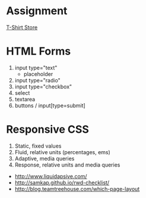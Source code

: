 # Assignment

[T-Shirt Store](https://github.com/theironyard/js-assignments/tree/master/HTML%2BCSS/html-intro-3-tshirts)


# HTML Forms
1. input type="text"
	* placeholder
2. input type="radio"
3. input type="checkbox"
4. select
5. textarea
6. buttons / input[type=submit]

# Responsive CSS
1. Static, fixed values
2. Fluid, relative units (percentages, ems)
3. Adaptive, media queries
4. Response, relative units and media queries
* http://www.liquidapsive.com/
* http://samkap.github.io/rwd-checklist/
* http://blog.teamtreehouse.com/which-page-layout
